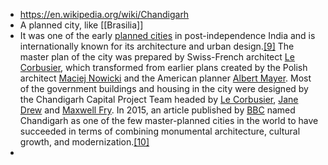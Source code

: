 - https://en.wikipedia.org/wiki/Chandigarh
- A planned city, like [[Brasilia]]
- It was one of the early [planned cities](https://en.wikipedia.org/wiki/Planned_cities) in post-independence India and is internationally known for its architecture and urban design.[[9]](https://en.wikipedia.org/wiki/Chandigarh#cite_note-ci2-10) The master plan of the city was prepared by Swiss-French architect [Le Corbusier](https://en.wikipedia.org/wiki/Le_Corbusier), which transformed from earlier plans created by the Polish architect [Maciej Nowicki](https://en.wikipedia.org/wiki/Maciej_Nowicki_(architect)) and the American planner [Albert Mayer](https://en.wikipedia.org/wiki/Albert_Mayer_(planner)). Most of the government buildings and housing in the city were designed by the Chandigarh Capital Project Team headed by [Le Corbusier](https://en.wikipedia.org/wiki/Le_Corbusier), [Jane Drew](https://en.wikipedia.org/wiki/Jane_Drew) and [Maxwell Fry](https://en.wikipedia.org/wiki/Maxwell_Fry). In 2015, an article published by [BBC](https://en.wikipedia.org/wiki/BBC) named Chandigarh as one of the few master-planned cities in the world to have succeeded in terms of combining monumental architecture, cultural growth, and modernization.[[10]](https://en.wikipedia.org/wiki/Chandigarh#cite_note-11)
- 
